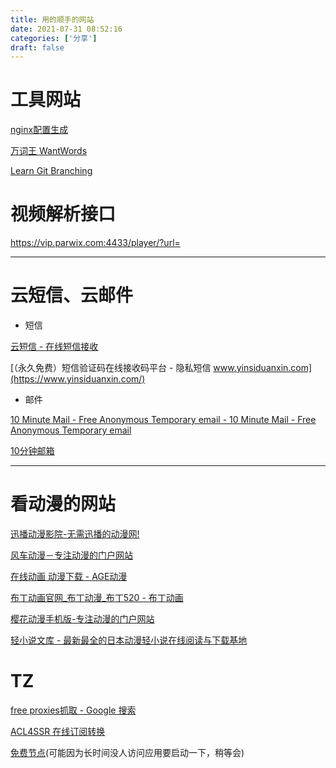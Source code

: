```yaml
---
title: 用的顺手的网站
date: 2021-07-31 08:52:16
categories: ['分享']
draft: false
---
```


# 工具网站

[nginx配置生成](http://do.co/nginxconfig)

[万词王 WantWords](https://wantwords.thunlp.org/)

[Learn Git Branching](https://learngitbranching.js.org/?locale=zh_CN)

# 视频解析接口

https://vip.parwix.com:4433/player/?url=

---

# 云短信、云邮件

* 短信

[云短信 - 在线短信接收](https://www.materialtools.com/)

[（永久免费）短信验证码在线接收码平台 - 隐私短信 www.yinsiduanxin.com](https://www.yinsiduanxin.com/)

* 邮件

[10 Minute Mail - Free Anonymous Temporary email - 10 Minute Mail - Free Anonymous Temporary email](https://10minutemail.com/)

[10分钟邮箱](https://10minutemail.net/)

---

# 看动漫的网站

[迅播动漫影院-无需迅播的动漫网!](https://www.xbdm.org/)

[风车动漫－专注动漫的门户网站](http://www.fengchedm.com/)

[在线动画 动漫下载 - AGE动漫](https://www.agefans.tv/)

[布丁动画官网_布丁动漫_布丁520 - 布丁动画](http://www.buding520.com/)

[樱花动漫手机版-专注动漫的门户网站](http://m.imomoe.io/)

[轻小说文库 - 最新最全的日本动漫轻小说在线阅读与下载基地](https://www.wenku8.net/index.php)

# TZ

[free proxies抓取 - Google 搜索](https://www.google.com/search?q=free+proxies抓取&sxsrf=ALeKk03Bm-wm1KnE4G6nbA9EHhzW06hi2A%3A1627526808647&ei=mBYCYdzVJtmEr7wPw9-E-A8)

[ACL4SSR 在线订阅转换](https://acl4ssr-sub.github.io/)

[免费节点](https://guobang.herokuapp.com/)(可能因为长时间没人访问应用要启动一下，稍等会)